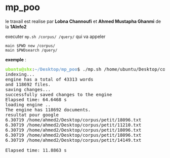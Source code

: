 # mp_poo
le travail est realise par **Lobna Channoufi** et **Ahmed Mustapha Ghanmi** de la **1AInfo2**

executer ```mp.sh /corpus/ /query/``` qui va appeler
```
main $PWD new /corpus/
main $PWDsearch /query/
 ```
**exemple** :
<pre><font color="#8AE234"><b>ubuntu@shx</b></font>:<font color="#729FCF"><b>~/Desktop/mp_poo</b></font>$ ./mp.sh /home/ubuntu/Desktop/corpus/petit google
indexing...
engine has a total of 43313 words
and 118692 files.
saving changes...
successfully saved changes to the engine
Elapsed time: 64.6468 s
loading engine ..
The engine has 118692 documents.
resultat pour google
6.30719 /home/ahmed2/Desktop/corpus/petit/18096.txt
6.30719 /home/ahmed2/Desktop/corpus/petit/11210.txt
6.30719 /home/ahmed2/Desktop/corpus/petit/18096.txt
6.30719 /home/ahmed2/Desktop/corpus/petit/18096.txt
6.30719 /home/ahmed2/Desktop/corpus/petit/14149.txt

Elapsed time: 11.8863 s
</pre>


